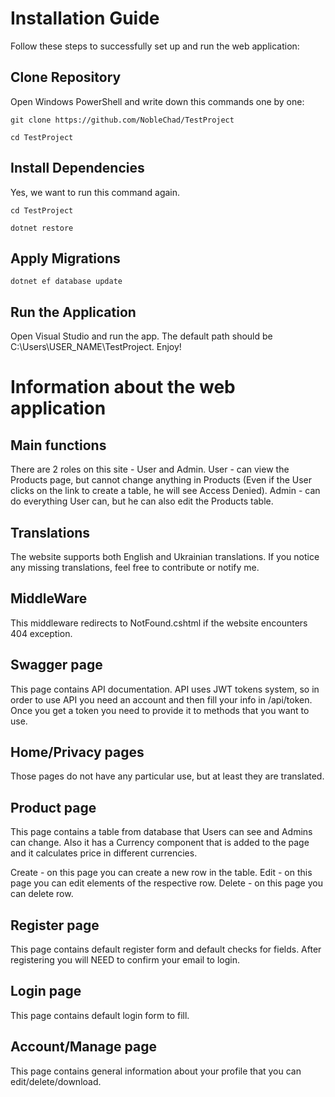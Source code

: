 # Installation Guide

Follow these steps to successfully set up and run the web application:

## Clone Repository
Open Windows PowerShell and write down this commands one by one:
```
git clone https://github.com/NobleChad/TestProject
```
```
cd TestProject
```
## Install Dependencies
Yes, we want to run this command again.
```
cd TestProject
```
```
dotnet restore
```
## Apply Migrations
```
dotnet ef database update
```
## Run the Application
Open Visual Studio and run the app. The default path should be C:\Users\USER_NAME\TestProject. Enjoy!

# Information about the web application
## Main functions
There are 2 roles on this site - User and Admin.
User - can view the Products page, but cannot change anything in Products (Even if the User clicks on the link to create a table, he will see Access Denied).
Admin - can do everything User can, but he can also edit the Products table.

## Translations
The website supports both English and Ukrainian translations. If you notice any missing translations, feel free to contribute or notify me.

## MiddleWare
This middleware redirects to NotFound.cshtml if the website encounters 404 exception.

## Swagger page
This page contains API documentation. API uses JWT tokens system, so in order to use API you need an account and then fill your info in /api/token. Once you get a token you need to provide it to methods that you want to use.

## Home/Privacy pages
Those pages do not have any particular use, but at least they are translated.

## Product page
This page contains a table from database that Users can see and Admins can change. Also it has a Currency component that is added to the page and it calculates price in different currencies.

Create - on this page you can create a new row in the table.
Edit - on this page you can edit elements of the respective row.
Delete - on this page you can delete row.

## Register page
This page contains default register form and default checks for fields. After registering you will NEED to confirm your email to login. 

## Login page
This page contains default login form to fill.

## Account/Manage page
This page contains general information about your profile that you can edit/delete/download.
